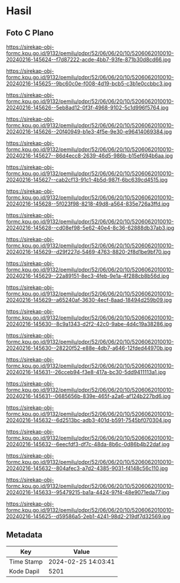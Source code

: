# Hasil

## Foto C Plano

https://sirekap-obj-formc.kpu.go.id/9132/pemilu/pdpr/52/06/06/20/10/5206062010010-20240216-145624--f7d87222-acde-4bb7-93fe-871b30d8cd66.jpg

https://sirekap-obj-formc.kpu.go.id/9132/pemilu/pdpr/52/06/06/20/10/5206062010010-20240216-145625--9bc60c0e-f008-4d19-bcb5-c3b1e0ccbbc3.jpg

https://sirekap-obj-formc.kpu.go.id/9132/pemilu/pdpr/52/06/06/20/10/5206062010010-20240216-145626--5eb8ad12-0f3f-4968-9102-5c1d996f5764.jpg

https://sirekap-obj-formc.kpu.go.id/9132/pemilu/pdpr/52/06/06/20/10/5206062010010-20240216-145626--20f40949-b1e3-4f5e-9e30-e96414069384.jpg

https://sirekap-obj-formc.kpu.go.id/9132/pemilu/pdpr/52/06/06/20/10/5206062010010-20240216-145627--86d4ecc8-2639-46d5-986b-b15ef694b6aa.jpg

https://sirekap-obj-formc.kpu.go.id/9132/pemilu/pdpr/52/06/06/20/10/5206062010010-20240216-145627--cab2cf13-91c1-4b5d-987f-6bc639cd4515.jpg

https://sirekap-obj-formc.kpu.go.id/9132/pemilu/pdpr/52/06/06/20/10/5206062010010-20240216-145628--5f023f98-8218-49d8-a564-835e726a3ffd.jpg

https://sirekap-obj-formc.kpu.go.id/9132/pemilu/pdpr/52/06/06/20/10/5206062010010-20240216-145628--cd08ef98-5e62-40e4-8c36-62888db37ab3.jpg

https://sirekap-obj-formc.kpu.go.id/9132/pemilu/pdpr/52/06/06/20/10/5206062010010-20240216-145629--d29f227d-5469-4763-8820-2f8d1be9bf70.jpg

https://sirekap-obj-formc.kpu.go.id/9132/pemilu/pdpr/52/06/06/20/10/5206062010010-20240216-145629--22a89151-8ec3-4feb-9e1a-4f288cb8b56d.jpg

https://sirekap-obj-formc.kpu.go.id/9132/pemilu/pdpr/52/06/06/20/10/5206062010010-20240216-145629--a65240af-3630-4ecf-8aad-18494d259b09.jpg

https://sirekap-obj-formc.kpu.go.id/9132/pemilu/pdpr/52/06/06/20/10/5206062010010-20240216-145630--8c9a1343-d2f2-42c0-9abe-4d4c19a38286.jpg

https://sirekap-obj-formc.kpu.go.id/9132/pemilu/pdpr/52/06/06/20/10/5206062010010-20240216-145630--28220f52-e88e-4db7-a646-12fded44970b.jpg

https://sirekap-obj-formc.kpu.go.id/9132/pemilu/pdpr/52/06/06/20/10/5206062010010-20240216-145631--26cceb94-f3e8-417a-bc30-5dd9411113a1.jpg

https://sirekap-obj-formc.kpu.go.id/9132/pemilu/pdpr/52/06/06/20/10/5206062010010-20240216-145631--0685656b-839e-465f-a2a6-af124b227bd6.jpg

https://sirekap-obj-formc.kpu.go.id/9132/pemilu/pdpr/52/06/06/20/10/5206062010010-20240216-145632--6d2513bc-adb3-401d-b591-7545bf070304.jpg

https://sirekap-obj-formc.kpu.go.id/9132/pemilu/pdpr/52/06/06/20/10/5206062010010-20240216-145632--6eecfdf3-df7c-48da-8b6c-0d86b4b22daf.jpg

https://sirekap-obj-formc.kpu.go.id/9132/pemilu/pdpr/52/06/06/20/10/5206062010010-20240216-145632--804afec3-a7d2-4385-9031-f4148c56c110.jpg

https://sirekap-obj-formc.kpu.go.id/9132/pemilu/pdpr/52/06/06/20/10/5206062010010-20240216-145633--95479215-ba1a-4424-97f4-48e9071eda77.jpg

https://sirekap-obj-formc.kpu.go.id/9132/pemilu/pdpr/52/06/06/20/10/5206062010010-20240216-145625--d59586a5-2eb1-4241-98d2-219df7d32569.jpg


## Metadata

| Key        | Value               |
| ---------- | ------------------- |
| Time Stamp | 2024-02-25 14:03:41 |
| Kode Dapil | 5201                |



